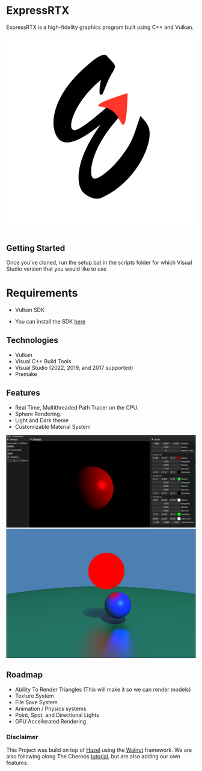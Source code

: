 # ExpressRTX

ExpressRTX is a high-fidelity graphics program built using C++ and Vulkan.



![](Marketing/logo.png)




## Getting Started
Once you've cloned, run the setup.bat in the scripts folder for which Visual Studio version that you would like to use

# Requirements 
 - Vulkan SDK
  * You can install the SDK <a href="https://vulkan.lunarg.com/sdk/home#windows">here</a>
  
## Technologies
* Vulkan
* Visual C++ Build Tools
* Visual Studio (2022, 2019, and 2017 supported)
* Premake

## Features
* Real Time, Multithreaded Path Tracer on the CPU.
* Sphere Rendering.
* Light and Dark theme
* Customizable Material System


![](Marketing/Screenshots/Editor.png)
![](Marketing/Screenshots/ShadowsDemo.png)


## Roadmap
* Ability To Render Triangles (This will make it so we can render models)
* Texture System
* File Save System
* Animation / Physics systems
* Point, Spot, and Directional Lights
* GPU Accellerated Rendering

### Disclaimer
This Project was build on top of <a href="https://hazelengine.com/">Hazel</a> using the <a href="https://github.com/TheCherno/Walnut">Walnut</a> framework. 
We are also following along The Chernos <a href="https://github.com/TheCherno/RayTracing">tutorial</a>, but are also adding our own features.
